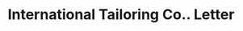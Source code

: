 ---
doi: 10.7916/D88D17BD
date_other: '1901'
date_other_textual: '1901'
form: correspondence
genre:
- Letters (correspondence)
name:
- International Tailoring Co.
object_in_context_url: https://biggert.cul.columbia.edu/items/view/ave_biggert_01023
subject_hierarchical_geographic:
- New York, New York, United States
subject_name:
- International Tailoring Co.
title: International Tailoring Co.. Letter
sort_title: International Tailoring Co.. Letter
call_number: ave_biggert_01023
coordinates:
- 40.71277777777778,-74.00583333333333
pid: ave_biggert_01023
identifiers: ave_biggert_01023
canvas_id: ldpd:396291
permalink: "/items/ave_biggert_01023/"
layout: iiif-image-page
---